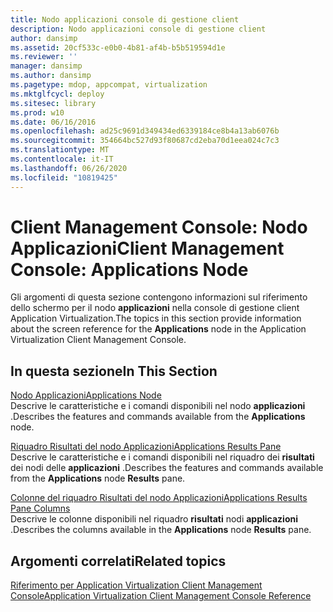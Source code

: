 ```yaml
---
title: Nodo applicazioni console di gestione client
description: Nodo applicazioni console di gestione client
author: dansimp
ms.assetid: 20cf533c-e0b0-4b81-af4b-b5b519594d1e
ms.reviewer: ''
manager: dansimp
ms.author: dansimp
ms.pagetype: mdop, appcompat, virtualization
ms.mktglfcycl: deploy
ms.sitesec: library
ms.prod: w10
ms.date: 06/16/2016
ms.openlocfilehash: ad25c9691d349434ed6339184ce8b4a13ab6076b
ms.sourcegitcommit: 354664bc527d93f80687cd2eba70d1eea024c7c3
ms.translationtype: MT
ms.contentlocale: it-IT
ms.lasthandoff: 06/26/2020
ms.locfileid: "10819425"
---
```

# <span data-ttu-id="6520b-103">Client Management Console: Nodo Applicazioni</span><span class="sxs-lookup"><span data-stu-id="6520b-103">Client Management Console: Applications Node</span></span>


<span data-ttu-id="6520b-104">Gli argomenti di questa sezione contengono informazioni sul riferimento dello schermo per il nodo **applicazioni** nella console di gestione client Application Virtualization.</span><span class="sxs-lookup"><span data-stu-id="6520b-104">The topics in this section provide information about the screen reference for the **Applications** node in the Application Virtualization Client Management Console.</span></span>

## <span data-ttu-id="6520b-105">In questa sezione</span><span class="sxs-lookup"><span data-stu-id="6520b-105">In This Section</span></span>


<a href="" id="applications-node"></a>[<span data-ttu-id="6520b-106">Nodo Applicazioni</span><span class="sxs-lookup"><span data-stu-id="6520b-106">Applications Node</span></span>](applications-node.md)  
<span data-ttu-id="6520b-107">Descrive le caratteristiche e i comandi disponibili nel nodo **applicazioni** .</span><span class="sxs-lookup"><span data-stu-id="6520b-107">Describes the features and commands available from the **Applications** node.</span></span>

<a href="" id="applications-results-pane"></a>[<span data-ttu-id="6520b-108">Riquadro Risultati del nodo Applicazioni</span><span class="sxs-lookup"><span data-stu-id="6520b-108">Applications Results Pane</span></span>](applications-results-pane.md)  
<span data-ttu-id="6520b-109">Descrive le caratteristiche e i comandi disponibili nel riquadro dei **risultati** dei nodi delle **applicazioni** .</span><span class="sxs-lookup"><span data-stu-id="6520b-109">Describes the features and commands available from the **Applications** node **Results** pane.</span></span>

<a href="" id="applications-results-pane-columns"></a>[<span data-ttu-id="6520b-110">Colonne del riquadro Risultati del nodo Applicazioni</span><span class="sxs-lookup"><span data-stu-id="6520b-110">Applications Results Pane Columns</span></span>](applications-results-pane-columns.md)  
<span data-ttu-id="6520b-111">Descrive le colonne disponibili nel riquadro **risultati** nodi **applicazioni** .</span><span class="sxs-lookup"><span data-stu-id="6520b-111">Describes the columns available in the **Applications** node **Results** pane.</span></span>

## <span data-ttu-id="6520b-112">Argomenti correlati</span><span class="sxs-lookup"><span data-stu-id="6520b-112">Related topics</span></span>


[<span data-ttu-id="6520b-113">Riferimento per Application Virtualization Client Management Console</span><span class="sxs-lookup"><span data-stu-id="6520b-113">Application Virtualization Client Management Console Reference</span></span>](application-virtualization-client-management-console-reference.md)

 

 





